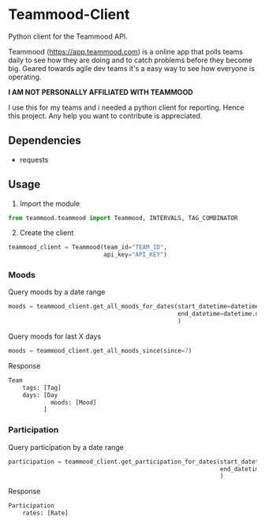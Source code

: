 # Teammood-Client
Python client for the Teammood API.

Teammood (https://app.teammood.com) is a online app that polls teams daily to see how they are doing and to catch problems before they become big. Geared towards agile dev teams it's a easy way to see how everyone is operating.

**I AM NOT PERSONALLY AFFILIATED WITH TEAMMOOD**

I use this for my teams and i needed a python client for reporting. Hence this project. Any help you want to contribute is appreciated.

## Dependencies
- requests

## Usage

1. Import the module
```python
from teammood.teammood import Teammood, INTERVALS, TAG_COMBINATOR
```

2. Create the client
```python
teammood_client = Teammood(team_id="TEAM_ID",
                           api_key="API_KEY")
```

### Moods

Query moods by a date range
```python
moods = teammood_client.get_all_moods_for_dates(start_datetime=datetime.datetime(year=2019, month=5, day=1),
                                                end_datetime=datetime.datetime(year=2019, month=5, day=31)
                                                )
```

Query moods for last X days
```python
moods = teammood_client.get_all_moods_since(since=7)
```

Response
```python
Team
    tags: [Tag]
    days: [Day
            moods: [Mood]
          ]
```
### Participation

Query participation by a date range
```python
participation = teammood_client.get_participation_for_dates(start_datetime=datetime.datetime(year=2019, month=5, day=1),
                                                            end_datetime=datetime.datetime(year=2019, month=5, day=27)
                                                            )
```

Response
```python
Participation
    rates: [Rate]
```
